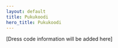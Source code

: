 ```yaml
---
layout: default
title: Pukukoodi
hero_title: Pukukoodi
---
```


[Dress code information will be added here] 